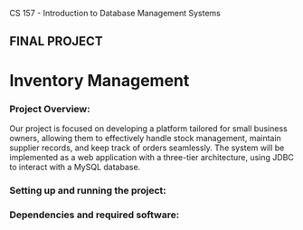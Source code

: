 
CS 157 -  Introduction to Database Management Systems
## FINAL PROJECT
# Inventory Management

<h3 align="left">Project Overview:</h3>
Our project is focused on developing a platform tailored for small business owners, allowing them to effectively handle stock management, maintain supplier records, and keep track of orders seamlessly. The system will be implemented as a web application with a three-tier architecture, using JDBC to interact with a MySQL database.

<h3 align="left">Setting up and running the project:</h3>

<h3 align="left">Dependencies and required software:</h3>

